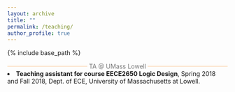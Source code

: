 ```yaml
---
layout: archive
title: ""
permalink: /teaching/
author_profile: true
---
```

{% include base_path %}
<!-- {% for post in site.teaching reversed %}
  {% include archive-single.html %}
{% endfor %} -->
<style type="text/css" rel="stylesheet">
.divider {
  display: flex;
  align-items: center;
  text-align: center;
}

/* To show the lines on right 
and left sides of the text */
.divider::before,
.divider::after {
  content: "";
  border-bottom: 1px solid #fac896;
  flex: 1;
}
/* Space on left and right sides of text */
.divider:not(:empty)::before {
  margin-right: 0.25em;
}

.divider:not(:empty)::after {
  margin-left: 0.25em;
}
</style>

<div class="divider"><div style="color:#787878">TA @ UMass Lowell</div></div>
<li><b>Teaching assistant for course <a href="https://faculty.uml.edu//tricia_Chigan/Courses/16_265/LogicDesign.html" style="text-decoration:none;" target="_blank">EECE2650 Logic Design</a></b>, Spring 2018 and Fall 2018, Dept. of ECE, University of Massachusetts at Lowell.
</li>